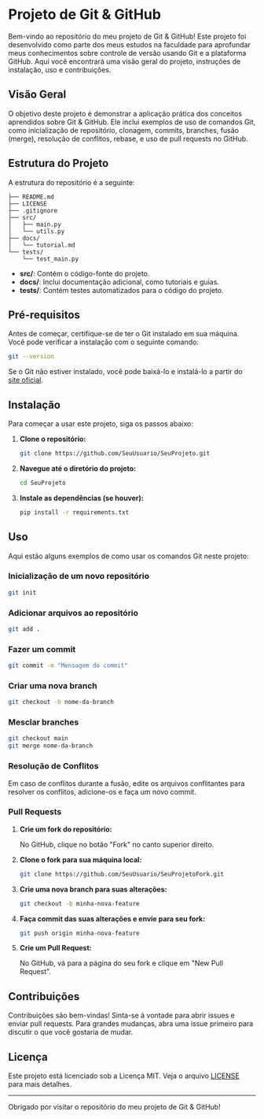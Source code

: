 # Projeto de Git & GitHub

Bem-vindo ao repositório do meu projeto de Git & GitHub! Este projeto foi desenvolvido como parte dos meus estudos na faculdade para aprofundar meus conhecimentos sobre controle de versão usando Git e a plataforma GitHub. Aqui você encontrará uma visão geral do projeto, instruções de instalação, uso e contribuições.

## Visão Geral

O objetivo deste projeto é demonstrar a aplicação prática dos conceitos aprendidos sobre Git & GitHub. Ele inclui exemplos de uso de comandos Git, como inicialização de repositório, clonagem, commits, branches, fusão (merge), resolução de conflitos, rebase, e uso de pull requests no GitHub.

## Estrutura do Projeto

A estrutura do repositório é a seguinte:

```
├── README.md
├── LICENSE
├── .gitignore
├── src/
│   ├── main.py
│   └── utils.py
├── docs/
│   └── tutorial.md
└── tests/
    └── test_main.py
```

- **src/**: Contém o código-fonte do projeto.
- **docs/**: Inclui documentação adicional, como tutoriais e guias.
- **tests/**: Contém testes automatizados para o código do projeto.

## Pré-requisitos

Antes de começar, certifique-se de ter o Git instalado em sua máquina. Você pode verificar a instalação com o seguinte comando:

```sh
git --version
```

Se o Git não estiver instalado, você pode baixá-lo e instalá-lo a partir do [site oficial](https://git-scm.com/).

## Instalação

Para começar a usar este projeto, siga os passos abaixo:

1. **Clone o repositório:**

   ```sh
   git clone https://github.com/SeuUsuario/SeuProjeto.git
   ```

2. **Navegue até o diretório do projeto:**

   ```sh
   cd SeuProjeto
   ```

3. **Instale as dependências (se houver):**

   ```sh
   pip install -r requirements.txt
   ```

## Uso

Aqui estão alguns exemplos de como usar os comandos Git neste projeto:

### Inicialização de um novo repositório

```sh
git init
```

### Adicionar arquivos ao repositório

```sh
git add .
```

### Fazer um commit

```sh
git commit -m "Mensagem do commit"
```

### Criar uma nova branch

```sh
git checkout -b nome-da-branch
```

### Mesclar branches

```sh
git checkout main
git merge nome-da-branch
```

### Resolução de Conflitos

Em caso de conflitos durante a fusão, edite os arquivos conflitantes para resolver os conflitos, adicione-os e faça um novo commit.

### Pull Requests

1. **Crie um fork do repositório:**
   
   No GitHub, clique no botão "Fork" no canto superior direito.

2. **Clone o fork para sua máquina local:**

   ```sh
   git clone https://github.com/SeuUsuario/SeuProjetoFork.git
   ```

3. **Crie uma nova branch para suas alterações:**

   ```sh
   git checkout -b minha-nova-feature
   ```

4. **Faça commit das suas alterações e envie para seu fork:**

   ```sh
   git push origin minha-nova-feature
   ```

5. **Crie um Pull Request:**

   No GitHub, vá para a página do seu fork e clique em "New Pull Request".

## Contribuições

Contribuições são bem-vindas! Sinta-se à vontade para abrir issues e enviar pull requests. Para grandes mudanças, abra uma issue primeiro para discutir o que você gostaria de mudar.

## Licença

Este projeto está licenciado sob a Licença MIT. Veja o arquivo [LICENSE](LICENSE) para mais detalhes.

---

Obrigado por visitar o repositório do meu projeto de Git & GitHub!
